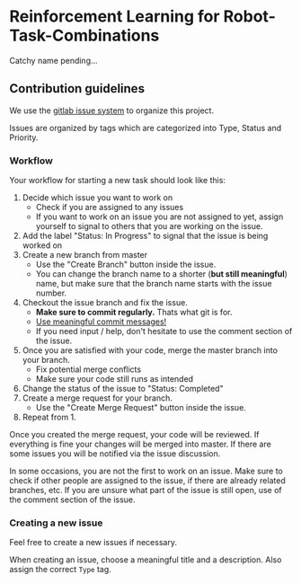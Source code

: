 # Reinforcement Learning for Robot-Task-Combinations
Catchy name pending...

## Contribution guidelines

We use the [gitlab issue system](https://git.uni-wuppertal.de/scheiderer/robot-task-rl/issues) to organize this project.

Issues are organized by tags which are categorized into Type, Status and Priority.

### Workflow

Your workflow for starting a new task should look like this:
1. Decide which issue you want to work on
    * Check if you are assigned to any issues
    * If you want to work on an issue you are not assigned to yet, 
    assign yourself to signal to others that you are working on the issue.
3. Add the label "Status: In Progress" to signal that the issue is being worked on
4. Create a new branch from master
    * Use the "Create Branch" button inside the issue.
    * You can change the branch name to a shorter (**but still meaningful**) name, but make sure that the branch name starts with the issue number.
5. Checkout the issue branch and fix the issue.
    * **Make sure to commit regularly.** Thats what git is for.
    * [Use meaningful commit messages!](https://www.freecodecamp.org/news/writing-good-commit-messages-a-practical-guide/)
    * If you need input / help, don't hesitate to use the comment section of the issue.
6. Once you are satisfied with your code, merge the master branch into your branch.
    * Fix potential merge conflicts
    * Make sure your code still runs as intended
7. Change the status of the issue to "Status: Completed"
8. Create a merge request for your branch.
    * Use the "Create Merge Request" button inside the issue.
9. Repeat from 1.

Once you created the merge request, your code will be reviewed. 
If everything is fine your changes will be merged into master. 
If there are some issues you will be notified via the issue discussion.

In some occasions, you are not the first to work on an issue.
Make sure to check if other people are assigned to the issue, if there are already related branches, etc.
If you are unsure what part of the issue is still open, use of the comment section of the issue.

### Creating a new issue

Feel free to create a new issues if necessary.

When creating an issue, choose a meaningful title and a description.
Also assign the correct `Type` tag.